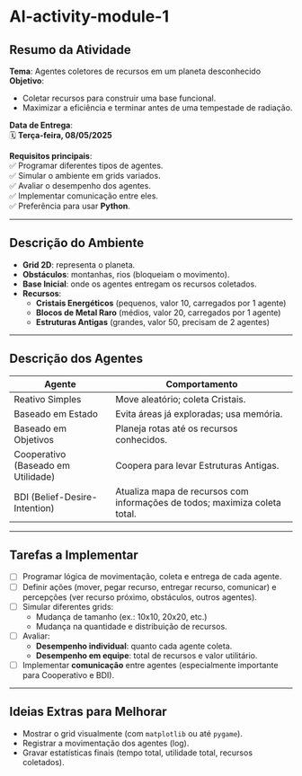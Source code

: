 # AI-activity-module-1


## **Resumo da Atividade**
**Tema**: Agentes coletores de recursos em um planeta desconhecido  
**Objetivo**:  
- Coletar recursos para construir uma base funcional.
- Maximizar a eficiência e terminar antes de uma tempestade de radiação.

**Data de Entrega**:  
🗓️ **Terça-feira, 08/05/2025**

**Requisitos principais**:  
✅ Programar diferentes tipos de agentes.  
✅ Simular o ambiente em grids variados.  
✅ Avaliar o desempenho dos agentes.  
✅ Implementar comunicação entre eles.  
✅ Preferência para usar **Python**.

---

## **Descrição do Ambiente**
- **Grid 2D**: representa o planeta.
- **Obstáculos**: montanhas, rios (bloqueiam o movimento).
- **Base Inicial**: onde os agentes entregam os recursos coletados.
- **Recursos**:
  - **Cristais Energéticos** (pequenos, valor 10, carregados por 1 agente)
  - **Blocos de Metal Raro** (médios, valor 20, carregados por 1 agente)
  - **Estruturas Antigas** (grandes, valor 50, precisam de 2 agentes)

---

## **Descrição dos Agentes**
| Agente                     | Comportamento |
|-----------------------------|---------------|
| Reativo Simples             | Move aleatório; coleta Cristais. |
| Baseado em Estado           | Evita áreas já exploradas; usa memória. |
| Baseado em Objetivos        | Planeja rotas até os recursos conhecidos. |
| Cooperativo (Baseado em Utilidade) | Coopera para levar Estruturas Antigas. |
| BDI (Belief-Desire-Intention) | Atualiza mapa de recursos com informações de todos; maximiza coleta total. |

---

## **Tarefas a Implementar**
- [ ] Programar lógica de movimentação, coleta e entrega de cada agente.
- [ ] Definir ações (mover, pegar recurso, entregar recurso, comunicar) e percepções (ver recurso próximo, obstáculos, outros agentes).
- [ ] Simular diferentes grids:
  - Mudança de tamanho (ex.: 10x10, 20x20, etc.)
  - Mudança na quantidade e distribuição de recursos.
- [ ] Avaliar:
  - **Desempenho individual**: quanto cada agente coleta.
  - **Desempenho em equipe**: total de recursos e valor utilitário.
- [ ] Implementar **comunicação** entre agentes (especialmente importante para Cooperativo e BDI).

---

## **Ideias Extras para Melhorar**
- Mostrar o grid visualmente (com `matplotlib` ou até `pygame`).
- Registrar a movimentação dos agentes (log).
- Gravar estatísticas finais (tempo total, utilidade total, recursos coletados).
